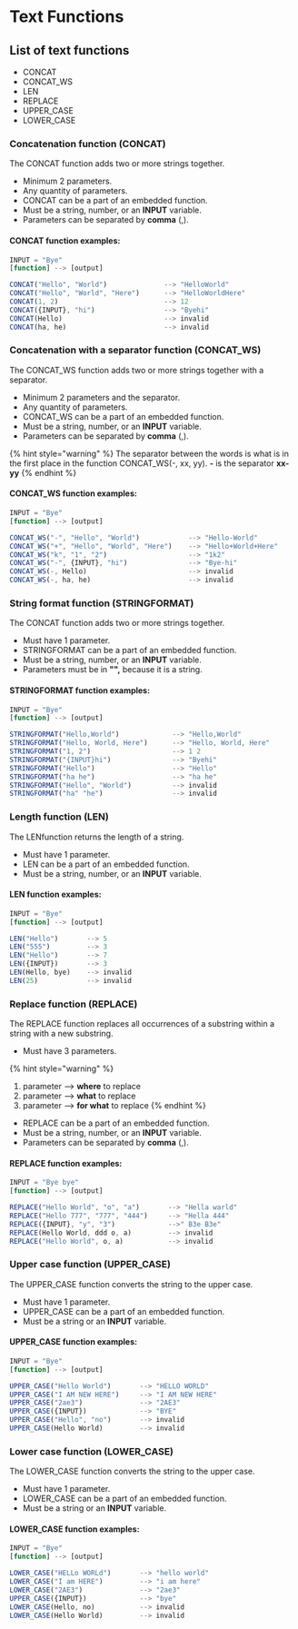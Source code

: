 # Text Functions

## List of text functions

* CONCAT
* CONCAT\_WS
* LEN
* REPLACE
* UPPER\_CASE
* LOWER\_CASE

### Concatenation function (CONCAT)

The CONCAT function adds two or more strings together.

* Minimum 2 parameters.
* Any quantity of parameters.
* CONCAT can be a part of an embedded function.
* Must be a string, number, or an **INPUT** variable.
* Parameters can be separated by **comma** (,).

#### CONCAT function examples:

```javascript
INPUT = "Bye"
[function] --> [output]

CONCAT("Hello", "World")              --> "HelloWorld"
CONCAT("Hello", "World", "Here")      --> "HelloWorldHere"
CONCAT(1, 2)                          --> 12
CONCAT({INPUT}, "hi")                 --> "Byehi"
CONCAT(Hello)                         --> invalid
CONCAT(ha, he)                        --> invalid
```

### Concatenation with a separator function (CONCAT\_WS)

The CONCAT\_WS function adds two or more strings together with a separator.

* Minimum 2 parameters and the separator.
* Any quantity of parameters.
* CONCAT\_WS can be a part of an embedded function.
* Must be a string, number, or an **INPUT** variable.
* Parameters can be separated by **comma** (,).

{% hint style="warning" %}
The separator between the words is what is in the first place in the function CONCAT\_WS(-, xx, yy). **-** is the separator **xx-yy**
{% endhint %}

#### CONCAT\_WS function examples:

```javascript
INPUT = "Bye"
[function] --> [output]

CONCAT_WS("-", "Hello", "World")            --> "Hello-World"
CONCAT_WS("+", "Hello", "World", "Here")    --> "Hello+World+Here"
CONCAT_WS("k", "1", "2")                    --> "1k2"
CONCAT_WS("-", {INPUT}, "hi")               --> "Bye-hi"
CONCAT_WS(-, Hello)                         --> invalid
CONCAT_WS(-, ha, he)                        --> invalid
```

### String format function (STRINGFORMAT)

The CONCAT function adds two or more strings together.

* Must have 1 parameter.
* STRINGFORMAT can be a part of an embedded function.
* Must be a string, number, or an **INPUT** variable.
* Parameters must be in **"",** because it is a string.

#### STRINGFORMAT function examples:

```javascript
INPUT = "Bye"
[function] --> [output]

STRINGFORMAT("Hello,World")             --> "Hello,World"
STRINGFORMAT("Hello, World, Here")      --> "Hello, World, Here"
STRINGFORMAT("1, 2")                    --> 1 2
STRINGFORMAT("{INPUT}hi")               --> "Byehi"
STRINGFORMAT("Hello")                   --> "Hello"
STRINGFORMAT("ha he")                   --> "ha he"
STRINGFORMAT("Hello", "World")          --> invalid
STRINGFORMAT("ha" "he")                 --> invalid
```

### Length function (LEN)

The LENfunction returns the length of a string.

* Must have 1 parameter.
* LEN can be a part of an embedded function.
* Must be a string, number, or an **INPUT** variable.

#### LEN function examples:

```javascript
INPUT = "Bye"
[function] --> [output]

LEN("Hello")       --> 5
LEN("555")         --> 3
LEN("Hello")       --> 7
LEN({INPUT})       --> 3
LEN(Hello, bye)    --> invalid
LEN(25)            --> invalid
```

### Replace function (REPLACE)

The REPLACE function replaces all occurrences of a substring within a string with a new substring.

* Must have 3 parameters.

{% hint style="warning" %}
1. parameter --> **where** to replace
2. parameter --> **what** to replace
3. parameter --> **for what** to replace
{% endhint %}

* REPLACE can be a part of an embedded function.
* Must be a string, number, or an **INPUT** variable.
* Parameters can be separated by **comma** (,).

#### REPLACE function examples:

```javascript
INPUT = "Bye bye"
[function] --> [output]

REPLACE("Hello World", "o", "a")       --> "Hella warld"
REPLACE("Hello 777", "777", "444")     --> "Hella 444"
REPLACE({INPUT}, "y", "3")             -->" B3e B3e"
REPLACE(Hello World, ddd o, a)         --> invalid
REPLACE("Hello World", o, a)           --> invalid
```

### Upper case function (UPPER\_CASE)

The UPPER\_CASE function converts the string to the upper case.

* Must have 1 parameter.
* UPPER\_CASE can be a part of an embedded function.
* Must be a string or an **INPUT** variable.

#### UPPER\_CASE function examples:

```javascript
INPUT = "Bye"
[function] --> [output]

UPPER_CASE("Hello World")       --> "HELLO WORLD"
UPPER_CASE("I AM NEW HERE")     --> "I AM NEW HERE"
UPPER_CASE("2ae3")              --> "2AE3"
UPPER_CASE({INPUT})             --> "BYE"
UPPER_CASE("Hello", "no")       --> invalid
UPPER_CASE(Hello World)         --> invalid
```

### Lower case function (LOWER\_CASE)

The LOWER\_CASE function converts the string to the upper case.

* Must have 1 parameter.
* LOWER\_CASE can be a part of an embedded function.
* Must be a string or an **INPUT** variable.

#### LOWER\_CASE function examples:

```javascript
INPUT = "Bye"
[function] --> [output]

LOWER_CASE("HELLo WORLd")       --> "hello world"
LOWER_CASE("I am HERE")         --> "i am here"
LOWER_CASE("2AE3")              --> "2ae3"
UPPER_CASE({INPUT})             --> "bye"
LOWER_CASE(Hello, no)           --> invalid
LOWER_CASE(Hello World)         --> invalid
```
